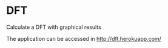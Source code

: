 # DFT
Calculate a DFT with graphical results

The application can be accessed in http://dft.herokuapp.com/
